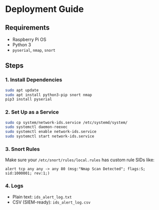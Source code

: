 # Deployment Guide

## Requirements
- Raspberry Pi OS
- Python 3
- `pyserial`, `nmap`, `snort`

## Steps

### 1. Install Dependencies
```bash
sudo apt update
sudo apt install python3-pip snort nmap
pip3 install pyserial
```

### 2. Set Up as a Service
```bash
sudo cp system/network-ids.service /etc/systemd/system/
sudo systemctl daemon-reexec
sudo systemctl enable network-ids.service
sudo systemctl start network-ids.service
```

### 3. Snort Rules
Make sure your `/etc/snort/rules/local.rules` has custom rule SIDs like:
```
alert tcp any any -> any 80 (msg:"Nmap Scan Detected"; flags:S; sid:1000001; rev:1;)
```

### 4. Logs
- Plain text: `ids_alert_log.txt`
- CSV (SIEM-ready): `ids_alert_log.csv`
